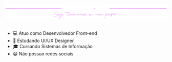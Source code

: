 <div align="center">
  <img src="bannergithub2.png" alt="Banner GitHub"/>
</div>
<br>

<ul>
    <li>  💻 Atuo como Desenvolvedor Front-end </li>
    <li>  📱 Estudando UI/UX Designer         </li>
    <li>  🎓 Cursando Sistemas de Informação  </li>
    <li>  😁 Não possuo redes sociais         </li>
 </ul>
